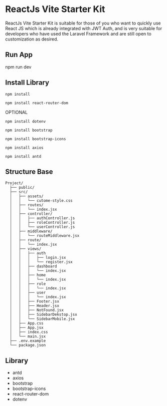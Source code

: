# ReactJs Vite Starter Kit
ReactJs Vite Starter Kit is suitable for those of you who want to quickly use React JS which is already integrated with JWT Auth, and is very suitable for developers who have used the Laravel Framework and are still open to customization as desired.

## Run App ##
npm run dev

## Install Library ##
```plaintext
npm install
```
```plaintext
npm install react-router-dom
```
OPTIONAL
```plaintext
npm install dotenv
```
```plaintext
npm install bootstrap
```
```plaintext
npm install bootstrap-icons
```
```plaintext
npm install axios
```
```plaintext
npm install antd
```

## Structure Base ##
```plaintext
Project/
  ├── public/
  ├── src/
  │   ├── assets/
  │   │   └── cutome-style.css
  │   ├── routes/
  │   │   └── index.jsx
  │   ├── controller/
  │   │   ├── authController.js
  │   │   ├── roleController.js
  │   │   └── userController.js
  │   ├── middleware/
  │   │   └── routeMiddleware.jsx
  │   ├── route/
  │   │   └── index.jsx
  │   ├── views/
  │   │   ├── auth
  │   │   │   ├── login.jsx
  │   │   │   └── register.jsx
  │   │   ├── dashboard
  │   │   │   └── index.jsx
  │   │   ├── home
  │   │   │   └── index.jsx
  │   │   ├── role
  │   │   │   └── index.jsx
  │   │   ├── user
  │   │   │   └── index.jsx
  │   │   ├── Footer.jsx
  │   │   ├── Header.jsx
  │   │   ├── NotFound.jsx
  │   │   ├── SidebarDekstop.jsx
  │   │   └── SidebarMobile.jsx
  │   ├── App.css
  │   ├── App.jsx
  │   ├── index.css
  │   └── main.jsx
  ├── .env.example
  └── package.json
  ```

## Library ##
- antd
- axios
- bootstrap
- bootstrap-icons
- react-router-dom
- dotenv
